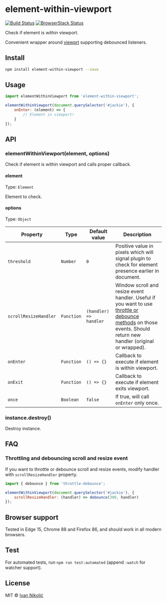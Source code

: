 # element-within-viewport

[![Build Status][ci-img]][ci]
[![BrowserStack Status][browserstack-img]][browserstack]

Check if element is within viewport.

Convenient wrapper around [viewprt](https://github.com/gpoitch/viewprt)
supporting debounced listeners.

## Install

```sh
npm install element-within-viewport --save
```

## Usage

```js
import elementWithinViewport from 'element-within-viewport';

elementWithinViewport(document.querySelector('#jackie'), {
	onEnter: (element) => {
		// Element in viewport!
	}
});
```

## API

### elementWithinViewport(element, options)

Check if element is within viewport and calls proper callback.

#### element

Type: `Element`

Element to check.

#### options

Type: `Object`

| Property              | Type       | Default value          | Description                                                                                                                                                                                          |
| --------------------- | ---------- | ---------------------- | ---------------------------------------------------------------------------------------------------------------------------------------------------------------------------------------------------- |
| `threshold`           | `Number`   | `0`                    | Positive value in pixels which will signal plugin to check for element presence earlier in document.                                                                                                 |
| `scrollResizeHandler` | `Function` | `(handler) => handler` | Window scroll and resize event handler. Useful if you want to use [throttle or debounce methods](#throttle-debounce-scroll-resize) on those events. Should return new handler (original or wrapped). |
| `onEnter`             | `Function` | `() => {}`             | Callback to execute if element is within viewport.                                                                                                                                                   |
| `onExit`              | `Function` | `() => {}`             | Callback to execute if element exits viewport.                                                                                                                                                       |
| `once`                | `Boolean`  | `false`                | If true, will call `onEnter` only once.                                                                                                                                                              |

### instance.destroy()

Destroy instance.

## FAQ

### Throttling and debouncing scroll and resize event<a name="throttle-debounce-scroll-resize"></a>

If you want to throttle or debounce scroll and resize events, modify handler
with `scrollResizeHandler` property.

```js
import { debounce } from 'throttle-debounce';

elementWithinViewport(document.querySelector('#jackie'), {
	scrollResizeHandler: (handler) => debounce(300, handler)
});
```

## Browser support

Tested in Edge 15, Chrome 88 and Firefox 86, and should work in all modern
browsers.

## Test

For automated tests, run `npm run test:automated` (append `:watch` for watcher
support).

## License

MIT © [Ivan Nikolić](http://ivannikolic.com)

<!-- prettier-ignore-start -->

[ci]: https://travis-ci.com/niksy/element-within-viewport
[ci-img]: https://travis-ci.com/niksy/element-within-viewport.svg?branch=master
[browserstack]: https://www.browserstack.com/
[browserstack-img]: https://www.browserstack.com/automate/badge.svg?badge_key=N1NNRmJzVHl6WGZYem1CZkxvQk9xSDZLOUtMaGlhbXNRd0kydGM3SURaaz0tLTBqVWlxQXp6cTVmSUM1eEV4TVhCREE9PQ==--824629ccac56e8c6b37b39dc728d871f2c31c336

<!-- prettier-ignore-end -->
